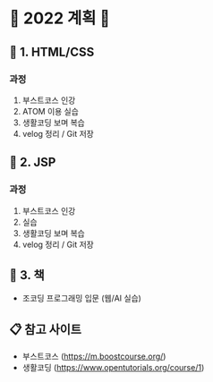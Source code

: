 # 📌 2022 계획 📌

## 📝 1. HTML/CSS

### 과정
1. 부스트코스 인강
2. ATOM 이용 실습 
3. 생활코딩 보며 복습
4. velog 정리 / Git 저장

## 📝 2. JSP

### 과정
1. 부스트코스 인강
2. 실습
3. 생활코딩 보며 복습
4. velog 정리 / Git 저장

## 📝 3. 책
- 조코딩 프로그래밍 입문 (웹/AI 실습)

## 📋 참고 사이트
- 부스트코스 (https://m.boostcourse.org/)
- 생활코딩   (https://www.opentutorials.org/course/1)
